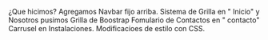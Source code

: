¿Que hicimos? 
Agregamos Navbar fijo arriba.
Sistema de Grilla en " Inicio" y Nosotros pusimos Grilla de Boostrap
Fomulario de Contactos en " contacto"
Carrusel en Instalaciones. 
Modificacioes de estilo con CSS. 
